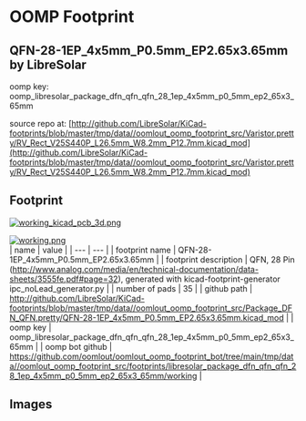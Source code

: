# OOMP Footprint  
## QFN-28-1EP_4x5mm_P0.5mm_EP2.65x3.65mm  by LibreSolar  
  
oomp key: oomp_libresolar_package_dfn_qfn_qfn_28_1ep_4x5mm_p0_5mm_ep2_65x3_65mm  
  
source repo at: [http://github.com/LibreSolar/KiCad-footprints/blob/master/tmp/data//oomlout_oomp_footprint_src/Varistor.pretty/RV_Rect_V25S440P_L26.5mm_W8.2mm_P12.7mm.kicad_mod](http://github.com/LibreSolar/KiCad-footprints/blob/master/tmp/data//oomlout_oomp_footprint_src/Varistor.pretty/RV_Rect_V25S440P_L26.5mm_W8.2mm_P12.7mm.kicad_mod)  
## Footprint  
  
[![working_kicad_pcb_3d.png](working_kicad_pcb_3d_600.png)](working_kicad_pcb_3d.png)  
  
[![working.png](working_600.png)](working.png)  
| name | value | 
| --- | --- | 
| footprint name | QFN-28-1EP_4x5mm_P0.5mm_EP2.65x3.65mm | 
| footprint description | QFN, 28 Pin (http://www.analog.com/media/en/technical-documentation/data-sheets/3555fe.pdf#page=32), generated with kicad-footprint-generator ipc_noLead_generator.py | 
| number of pads | 35 | 
| github path | http://github.com/LibreSolar/KiCad-footprints/blob/master/tmp/data//oomlout_oomp_footprint_src/Package_DFN_QFN.pretty/QFN-28-1EP_4x5mm_P0.5mm_EP2.65x3.65mm.kicad_mod | 
| oomp key | oomp_libresolar_package_dfn_qfn_qfn_28_1ep_4x5mm_p0_5mm_ep2_65x3_65mm | 
| oomp bot github | https://github.com/oomlout/oomlout_oomp_footprint_bot/tree/main/tmp/data//oomlout_oomp_footprint_src/footprints/libresolar_package_dfn_qfn_qfn_28_1ep_4x5mm_p0_5mm_ep2_65x3_65mm/working | 
## Images  
